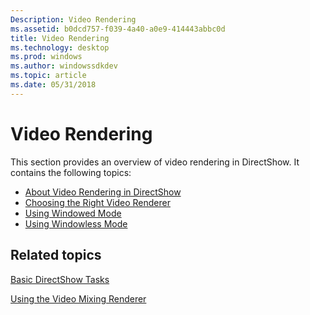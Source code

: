 ```yaml
---
Description: Video Rendering
ms.assetid: b0dcd757-f039-4a40-a0e9-414443abbc0d
title: Video Rendering
ms.technology: desktop
ms.prod: windows
ms.author: windowssdkdev
ms.topic: article
ms.date: 05/31/2018
---
```


# Video Rendering

This section provides an overview of video rendering in DirectShow. It contains the following topics:

-   [About Video Rendering in DirectShow](about-video-rendering-in-directshow.md)
-   [Choosing the Right Video Renderer](choosing-the-right-renderer.md)
-   [Using Windowed Mode](using-windowed-mode.md)
-   [Using Windowless Mode](using-windowless-mode.md)

## Related topics

<dl> <dt>

[Basic DirectShow Tasks](basic-directshow-tasks.md)
</dt> <dt>

[Using the Video Mixing Renderer](using-the-video-mixing-renderer.md)
</dt> </dl>

 

 



